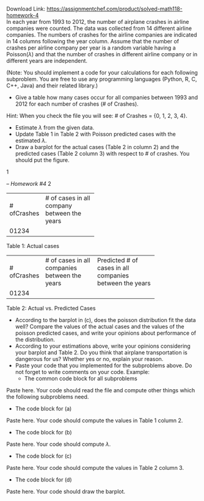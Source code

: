 Download Link: https://assignmentchef.com/product/solved-math118-homework-4
<br>
In each year from 1993 to 2012, the number of airplane crashes in airline companies were counted. The data was collected from 14 different airline companies. The numbers of crashes for the airline companies are indicated in 14 columns following the year column. Assume that the number of crashes per airline company per year is a random variable having a Poisson(<em>λ</em>) and that the number of crashes in different airline company or in different years are independent.

(Note: You should implement a code for your calculations for each following subproblem. You are free to use any programming languages (Python, R, C, C++, Java) and their related library.)

<ul>

 <li>Give a table how many cases occur for all companies between 1993 and 2012 for each number of crashes (# of Crashes).</li>

</ul>

Hint: When you check the file you will see: # of Crashes = {0, 1, 2, 3, 4}.

<ul>

 <li>Estimate <em>λ </em>from the given data.</li>

 <li>Update Table 1 in Table 2 with Poisson predicted cases with the estimated <em>λ</em>.</li>

 <li>Draw a barplot for the actual cases (Table 2 in column 2) and the predicted cases (Table 2 column 3) with respect to # of crashes. You should put the figure.</li>

</ul>

1

<em>– Homework #4                                                                                                            </em>2

<table width="181">

 <tbody>

  <tr>

   <td width="61"># ofCrashes</td>

   <td width="120"># of cases in all company between the years</td>

  </tr>

  <tr>

   <td width="61">01234</td>

   <td width="120"> </td>

  </tr>

 </tbody>

</table>

Table 1: Actual cases

<table width="323">

 <tbody>

  <tr>

   <td width="61"># ofCrashes</td>

   <td width="120"># of cases in all companies between the years</td>

   <td width="142">Predicted # of cases in all companies between the years</td>

  </tr>

  <tr>

   <td width="61">01234</td>

   <td width="120"> </td>

   <td width="142"> </td>

  </tr>

 </tbody>

</table>

Table 2: Actual vs. Predicted Cases

<ul>

 <li>According to the barplot in (c), does the poisson distribution fit the data well? Compare the values of the actual cases and the values of the poisson predicted cases, and write your opinions about performance of the distribution.</li>

 <li>According to your estimations above, write your opinions considering your barplot and Table 2. Do you think that airplane transportation is dangerous for us? Whether yes or no, explain your reason.</li>

 <li>Paste your code that you implemented for the subproblems above. Do not forget to write comments on your code. Example:

  <ul>

   <li>The common code block for all subproblems</li>

  </ul></li>

</ul>

Paste here. Your code should read the file and compute other things which the following subproblems need.

<ul>

 <li>The code block for (a)</li>

</ul>

Paste here. Your code should compute the values in Table 1 column 2.

<ul>

 <li>The code block for (b)</li>

</ul>

Paste here. Your code should compute <em>λ</em>.

<ul>

 <li>The code block for (c)</li>

</ul>

Paste here. Your code should compute the values in Table 2 column 3.

<ul>

 <li>The code block for (d)</li>

</ul>

Paste here. Your code should draw the barplot.